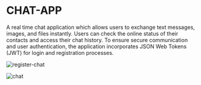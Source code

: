 # CHAT-APP

A real time chat application which allows users to exchange text messages, images, and files instantly. Users can check the online status of their contacts and access their chat history. To ensure secure communication and user authentication, the application incorporates JSON Web Tokens (JWT) for login and registration processes.


![register-chat](https://github.com/krtk-097/CHAT-APP/assets/111875474/e9ca3a24-6b5c-428d-82b3-01e868894503)

![chat](https://github.com/krtk-097/CHAT-APP/assets/111875474/21ea68be-0466-4377-a2eb-31713dd843e0)
